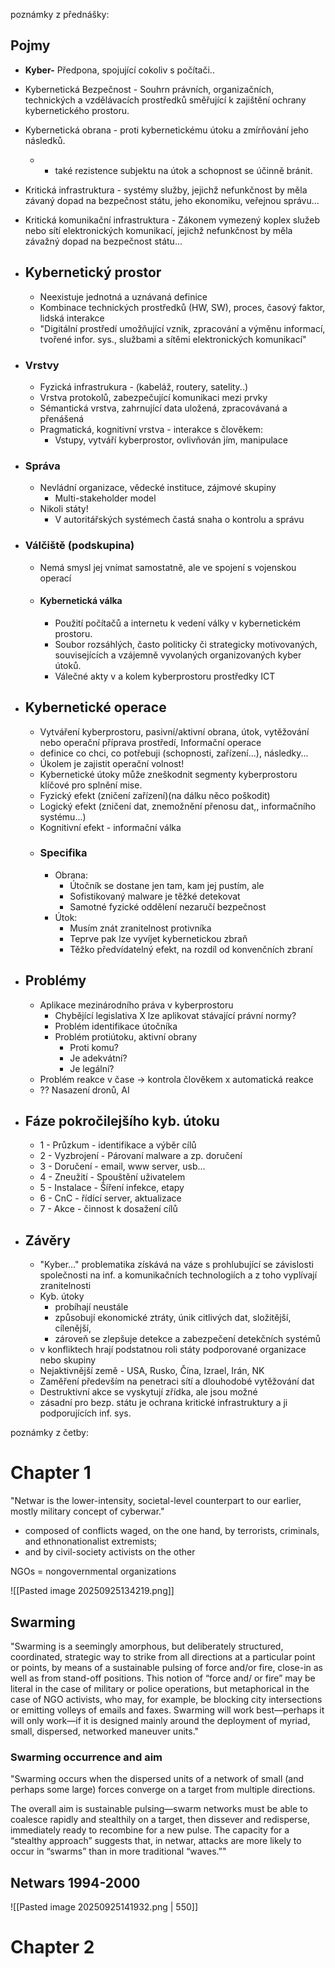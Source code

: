 poznámky z přednášky:
## Pojmy
- **Kyber-** Předpona, spojující cokoliv s počítači..
- Kybernetická Bezpečnost - Souhrn právních, organizačních, technických a vzdělávacích prostředků směřující k zajištění ochrany kybernetického prostoru.
- Kybernetická obrana - proti kybernetickému útoku a zmírňování jeho následků.
	- + také rezistence subjektu na útok a schopnost se účinně bránit.
- Kritická infrastruktura - systémy služby, jejichž nefunkčnost by měla závaný dopad na bezpečnost státu, jeho ekonomiku, veřejnou správu...
- Kritická komunikační infrastruktura - Zákonem vymezený koplex služeb nebo sítí elektronických komunikací, jejichž nefunkčnost by měla závažný dopad na bezpečnost státu...

- ## **Kybernetický prostor**
	- Neexistuje jednotná a uznávaná definice
	- Kombinace technických prostředků (HW, SW), proces, časový faktor, lidská interakce
	- "Digitální prostředí umožňující vznik, zpracování a výměnu informací, tvořené infor. sys., službami a sítěmi elektronických komunikací"
- ### Vrstvy
	- Fyzická infrastrukura - (kabeláž, routery, satelity..)
	- Vrstva protokolů, zabezpečující komunikaci mezi prvky
	- Sémantická vrstva, zahrnující data uložená, zpracovávaná a přenášená
	- Pragmatická, kognitivní vrstva - interakce s člověkem:
		- Vstupy, vytváří kyberprostor, ovlivňován jím, manipulace
- ### Správa
	- Nevládní organizace, vědecké instituce, zájmové skupiny
		- Multi-stakeholder model
	- Nikoli státy!
		- V autoritářských systémech častá snaha o kontrolu a správu
- ### Válčiště (podskupina)
	- Nemá smysl jej vnímat samostatně, ale ve spojení s vojenskou operací
	- #### Kybernetická válka
		- Použití počítačů a internetu k vedení války v kybernetickém prostoru.
		- Soubor rozsáhlých, často politicky či strategicky motivovaných, souvisejících a vzájemně vyvolaných organizovaných kyber útoků.
		- Válečné akty v a kolem kyberprostoru prostředky ICT
- ## Kybernetické operace
	- Vytváření kyberprostoru, pasivní/aktivní obrana, útok, vytěžování nebo operační příprava prostředí, Informační operace
	- definice co chci, co potřebuji (schopnosti, zařízení...), následky...
	- Úkolem je zajistit operační volnost!
	- Kybernetické útoky může zneškodnit segmenty kyberprostoru klíčové pro splnění mise.
	- Fyzický efekt (zničení zařízení)(na dálku něco poškodit)
	- Logický efekt (zničení dat, znemožnění přenosu dat,, informačního systému...)
	- Kognitivní efekt - informační válka
	- ### Specifika
		- Obrana:
			- Útočník se dostane jen tam, kam jej pustím, ale
			- Sofistikovaný malware je těžké detekovat
			- Samotné fyzické oddělení nezaručí bezpečnost
		- Útok:
			- Musím znát zranitelnost protivníka
			- Teprve pak lze vyvíjet kybernetickou zbraň
			- Těžko předvídatelný efekt, na rozdíl od konvenčních zbraní
- ## Problémy
	- Aplikace mezinárodního práva v kyberprostoru
		- Chybějící legislativa X lze aplikovat stávající právní normy?
		- Problém identifikace útočníka
		- Problém protiútoku, aktivní obrany
			- Proti komu?
			- Je adekvátní?
			- Je legální?
	- Problém reakce v čase -> kontrola člověkem x automatická reakce
	- ?? Nasazení dronů, AI
- ## Fáze pokročilejšího kyb. útoku
	- 1 - Průzkum - identifikace a výběr cílů
	- 2 - Vyzbrojení - Párovaní malware a zp. doručení
	- 3 - Doručení - email, www server, usb...
	- 4 - Zneužití - Spouštění uživatelem
	- 5 - Instalace - Šíření infekce, etapy
	- 6 - CnC - řídící server, aktualizace
	- 7 - Akce - činnost k dosažení cílů

- ## Závěry
	- "Kyber..." problematika získává na váze s prohlubující se závislosti společnosti na inf. a komunikačních technologiích a z toho vyplívají zranitelnosti
	- Kyb. útoky
		- probíhají neustále
		- způsobují ekonomické ztráty, únik citlivých dat, složitější, cílenější,
		- zároveň se zlepšuje detekce a zabezpečení detekčních systémů
	- v konfliktech hrají podstatnou roli státy podporované organizace nebo skupiny
	- Nejaktivnější země - USA, Rusko, Čína, Izrael, Irán, NK
	- Zaměření především na penetraci sítí a dlouhodobé vytěžování dat
	- Destruktivní akce se vyskytují zřídka, ale jsou možné
	- zásadní pro bezp. státu je ochrana kritické infrastruktury a ji podporujících inf. sys. 


poznámky z četby:
# Chapter 1
"Netwar is the lower-intensity, societal-level counterpart to our earlier, mostly military concept of cyberwar."
- composed of conflicts waged, on the one hand, by terrorists, criminals, and ethnonationalist extremists;
- and by civil-society activists on the other

NGOs = nongovernmental organizations

![[Pasted image 20250925134219.png]]

## Swarming
"Swarming is a seemingly amorphous, but deliberately structured, coordinated, strategic way to strike from all directions at a particular point or points, by means of a sustainable pulsing of force and/or fire, close-in as well as from stand-off positions.
This notion of “force and/ or fire” may be literal in the case of military or police operations, but metaphorical in the case of NGO activists, who may, for example, be blocking city intersections or emitting volleys of emails and faxes.
Swarming will work best—perhaps it will only work—if it is designed mainly around the deployment of myriad, small, dispersed, networked maneuver units."
### Swarming occurrence and aim
"Swarming occurs when the dispersed units of a network of small (and perhaps some large) forces converge on a target from multiple directions.

The overall aim is sustainable pulsing—swarm networks must be able to coalesce rapidly and stealthily on a target, then dissever and redisperse, immediately ready to recombine for a new pulse.
The capacity for a “stealthy approach” suggests that, in netwar, attacks are more likely to occur in “swarms” than in more traditional “waves.”"

## Netwars 1994-2000
![[Pasted image 20250925141932.png | 550]]

# Chapter 2
